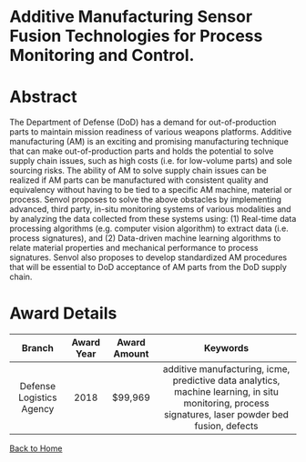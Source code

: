 
Additive Manufacturing Sensor Fusion Technologies for Process Monitoring and Control.
=====================================================================================

# Abstract


The Department of Defense (DoD) has a demand for out-of-production parts to maintain mission readiness of various weapons platforms. Additive manufacturing (AM) is an exciting and promising manufacturing technique that can make out-of-production parts and holds the potential to solve supply chain issues, such as high costs (i.e. for low-volume parts) and sole sourcing risks. The ability of AM to solve supply chain issues can be realized if AM parts can be manufactured with consistent quality and equivalency without having to be tied to a specific AM machine, material or process. Senvol proposes to solve the above obstacles by implementing advanced, third party, in-situ monitoring systems of various modalities and by analyzing the data collected from these systems using: (1) Real-time data processing algorithms (e.g. computer vision algorithm) to extract data (i.e. process signatures), and (2) Data-driven machine learning algorithms to relate material properties and mechanical performance to process signatures. Senvol also proposes to develop standardized AM procedures that will be essential to DoD acceptance of AM parts from the DoD supply chain.  

# Award Details

|Branch|Award Year|Award Amount|Keywords|
| :---: | :---: | :---: | :---: |
|Defense Logistics Agency|2018|$99,969|additive manufacturing, icme, predictive data analytics, machine learning, in situ monitoring, process signatures, laser powder bed fusion, defects|
  
  


[Back to Home](https://github.com/chrischow/dod_sbir_awards/DJ/#1837)